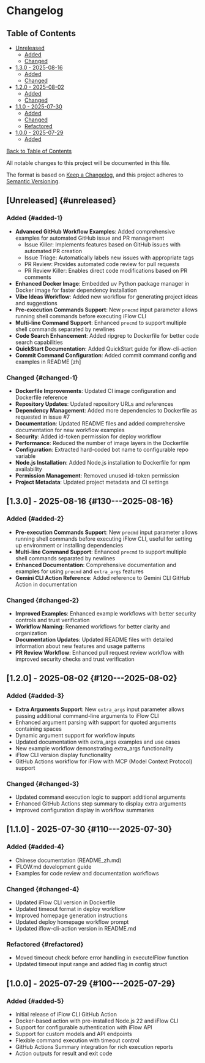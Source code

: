 # Changelog

<!-- TOC start -->
## Table of Contents

- [Unreleased](#unreleased)
  - [Added](#added-1)
  - [Changed](#changed-1)
- [1.3.0 - 2025-08-16](#130---2025-08-16)
  - [Added](#added-2)
  - [Changed](#changed-2)
- [1.2.0 - 2025-08-02](#120---2025-08-02)
  - [Added](#added-3)
  - [Changed](#changed-3)
- [1.1.0 - 2025-07-30](#110---2025-07-30)
  - [Added](#added-4)
  - [Changed](#changed-4)
  - [Refactored](#refactored)
- [1.0.0 - 2025-07-29](#100---2025-07-29)
  - [Added](#added-5)

[Back to Table of Contents](README.md#table-of-contents)
<!-- TOC end -->

All notable changes to this project will be documented in this file.

The format is based on [Keep a Changelog](https://keepachangelog.com/en/1.0.0/),
and this project adheres to [Semantic Versioning](https://semver.org/spec/v2.0.0.html).

## [Unreleased] {#unreleased}

### Added {#added-1}

- **Advanced GitHub Workflow Examples**: Added comprehensive examples for automated GitHub issue and PR management
  - Issue Killer: Implements features based on GitHub issues with automated PR creation
  - Issue Triage: Automatically labels new issues with appropriate tags
  - PR Review: Provides automated code review for pull requests
  - PR Review Killer: Enables direct code modifications based on PR comments
- **Enhanced Docker Image**: Embedded uv Python package manager in Docker image for faster dependency installation
- **Vibe Ideas Workflow**: Added new workflow for generating project ideas and suggestions
- **Pre-execution Commands Support**: New `precmd` input parameter allows running shell commands before executing iFlow CLI
- **Multi-line Command Support**: Enhanced `precmd` to support multiple shell commands separated by newlines
- **Code Search Enhancement**: Added ripgrep to Dockerfile for better code search capabilities
- **QuickStart Documentation**: Added QuickStart guide for iflow-cli-action
- **Commit Command Configuration**: Added commit command config and examples in README [zh]

### Changed {#changed-1}

- **Dockerfile Improvements**: Updated CI image configuration and Dockerfile reference
- **Repository Updates**: Updated repository URLs and references
- **Dependency Management**: Added more dependencies to Dockerfile as requested in issue #7
- **Documentation**: Updated README files and added comprehensive documentation for new workflow examples
- **Security**: Added id-token permission for deploy workflow
- **Performance**: Reduced the number of image layers in the Dockerfile
- **Configuration**: Extracted hard-coded bot name to configurable repo variable
- **Node.js Installation**: Added Node.js installation to Dockerfile for npm availability
- **Permission Management**: Removed unused id-token permission
- **Project Metadata**: Updated project metadata and CI settings

## [1.3.0] - 2025-08-16 {#130---2025-08-16}

### Added {#added-2}

- **Pre-execution Commands Support**: New `precmd` input parameter allows running shell commands before executing iFlow CLI, useful for setting up environment or installing dependencies
- **Multi-line Command Support**: Enhanced `precmd` to support multiple shell commands separated by newlines
- **Enhanced Documentation**: Comprehensive documentation and examples for using `precmd` and `extra_args` features
- **Gemini CLI Action Reference**: Added reference to Gemini CLI GitHub Action in documentation

### Changed {#changed-2}

- **Improved Examples**: Enhanced example workflows with better security controls and trust verification
- **Workflow Naming**: Renamed workflows for better clarity and organization
- **Documentation Updates**: Updated README files with detailed information about new features and usage patterns
- **PR Review Workflow**: Enhanced pull request review workflow with improved security checks and trust verification

## [1.2.0] - 2025-08-02 {#120---2025-08-02}

### Added {#added-3}

- **Extra Arguments Support**: New `extra_args` input parameter allows passing additional command-line arguments to iFlow CLI
- Enhanced argument parsing with support for quoted arguments containing spaces
- Dynamic argument support for workflow inputs
- Updated documentation with extra_args examples and use cases
- New example workflow demonstrating extra_args functionality
- iFlow CLI version display functionality
- GitHub Actions workflow for iFlow with MCP (Model Context Protocol) support

### Changed {#changed-3}

- Updated command execution logic to support additional arguments
- Enhanced GitHub Actions step summary to display extra arguments
- Improved configuration display in workflow summaries

## [1.1.0] - 2025-07-30 {#110---2025-07-30}

### Added {#added-4}

- Chinese documentation (README_zh.md)
- IFLOW.md development guide
- Examples for code review and documentation workflows

### Changed {#changed-4}

- Updated iFlow CLI version in Dockerfile
- Updated timeout format in deploy workflow
- Improved homepage generation instructions
- Updated deploy homepage workflow prompt
- Updated iflow-cli-action version in README.md

### Refactored {#refactored}

- Moved timeout check before error handling in executeIFlow function
- Updated timeout input range and added flag in config struct

## [1.0.0] - 2025-07-29 {#100---2025-07-29}

### Added {#added-5}

- Initial release of iFlow CLI GitHub Action
- Docker-based action with pre-installed Node.js 22 and iFlow CLI
- Support for configurable authentication with iFlow API
- Support for custom models and API endpoints
- Flexible command execution with timeout control
- GitHub Actions Summary integration for rich execution reports
- Action outputs for result and exit code
